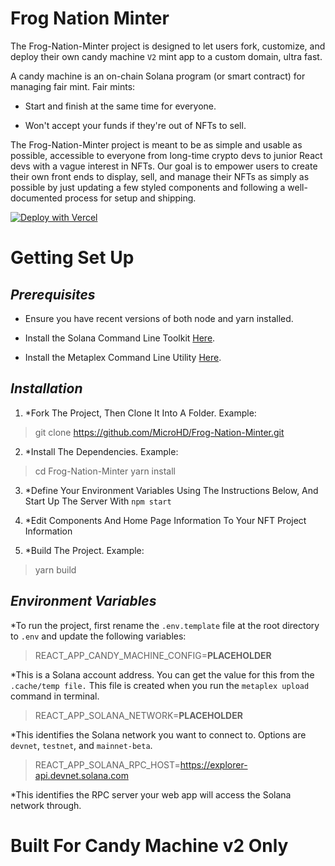 # Frog Nation Minter

The Frog-Nation-Minter project is designed to let users fork, customize, and deploy their own candy machine ```V2``` mint app to a custom domain, ultra fast.

A candy machine is an on-chain Solana program (or smart contract) for managing fair mint. Fair mints:

* Start and finish at the same time for everyone.

* Won't accept your funds if they're out of NFTs to sell.

The Frog-Nation-Minter project is meant to be as simple and usable as possible, accessible to everyone from long-time crypto devs to junior React devs with a vague interest in NFTs. Our goal is to empower users to create their own front ends to display, sell, and manage their NFTs as simply as possible by just updating a few styled components and following a well-documented process for setup and shipping.

[![Deploy with Vercel](https://vercel.com/button)](https://vercel.com/new/clone?repository-url=https%3A%2F%2Fgithub.com%2FMicroHD%2FFrog-Nation-Minter)


# Getting Set Up

## *Prerequisites* 

* Ensure you have recent versions of both node and yarn installed.

* Install the Solana Command Line Toolkit [Here](https://docs.solana.com/cli/install-solana-cli-tools).

* Install the Metaplex Command Line Utility [Here](https://docs.metaplex.com/candy-machine-v2/getting-started).


## *Installation*

1. *Fork The Project, Then Clone It Into A Folder. Example:  
> git clone https://github.com/MicroHD/Frog-Nation-Minter.git

2. *Install The Dependencies. Example:
> cd Frog-Nation-Minter
> yarn install

3. *Define Your Environment Variables Using The Instructions Below, And Start Up The Server With ``` npm start ```

4. *Edit Components And Home Page Information To Your NFT Project Information 

5. *Build The Project. Example:
> yarn build

## *Environment Variables*

*To run the project, first rename the ```.env.template``` file at the root directory to ```.env``` and update the following variables:
> REACT_APP_CANDY_MACHINE_CONFIG=__PLACEHOLDER__

*This is a Solana account address. You can get the value for this from the ```.cache/temp file.``` This file is created when you run the ```metaplex upload``` command in terminal.

> REACT_APP_SOLANA_NETWORK=__PLACEHOLDER__

*This identifies the Solana network you want to connect to. Options are ```devnet```, ```testnet```, and ```mainnet-beta```.

> REACT_APP_SOLANA_RPC_HOST=https://explorer-api.devnet.solana.com

*This identifies the RPC server your web app will access the Solana network through.


# Built For Candy Machine v2 Only 


